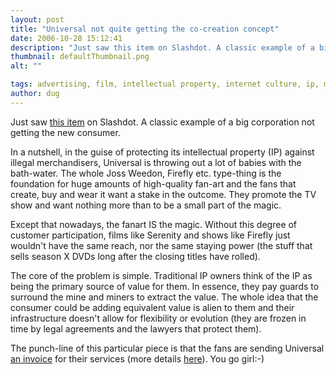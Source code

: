 ```yaml
---
layout: post
title: "Universal not quite getting the co-creation concept"
date: 2006-10-28 15:12:41
description: "Just saw this item on Slashdot. A classic example of a big corporation not getting the new consumer. In a nutshell, in the guise of protecting its intellectual property (IP) against illegal merchandisers, Universal is throwing out a lot of&#8230;"
thumbnail: defaultThumbnail.png
alt: ""

tags: advertising, film, intellectual property, internet culture, ip, marketing, tv, universal, value, value co-creation
author: dug
---
```


<p>Just saw <a title="Slashdot | Firefly Fans Fight Back Against Universal" href="http://slashdot.org/articles/06/10/28/1253206.shtml">this item</a> on Slashdot. A classic example of a big corporation not getting the new consumer.</p>

<p>In a nutshell, in the guise of protecting its intellectual property (IP) against illegal merchandisers, Universal is throwing out a lot of babies with the bath-water. The whole Joss Weedon, Firefly etc. type-thing is the foundation for huge amounts of high-quality fan-art and the fans that create, buy and wear it want a stake in the outcome. They promote the TV show and want nothing more than to be a small part of the magic.</p>

<p>Except that nowadays, the fanart IS the magic. Without this degree of customer participation, films like Serenity and shows like Firefly just wouldn't have the same reach, nor the same staying power (the stuff that sells season X <span class="caps">DVD</span>s long after the closing titles have rolled).</p>

<p>The core of the problem is simple. Traditional IP owners think of the IP as being the primary source of value for them. In essence, they pay guards to surround the mine and miners to extract the value. The whole idea that the consumer could be adding equivalent value is alien to them and their infrastructure doesn't allow for flexibility or evolution (they are frozen in time by legal agreements and the lawyers that protect them).</p>

<p>The punch-line of this particular piece is that the fans are sending Universal <a href="http://www.browncoatinvoice.com/">an invoice</a> for their services (more details <a href="http://www.browncoatinvoice.com/about.html">here</a>). You go girl:-)</p>
